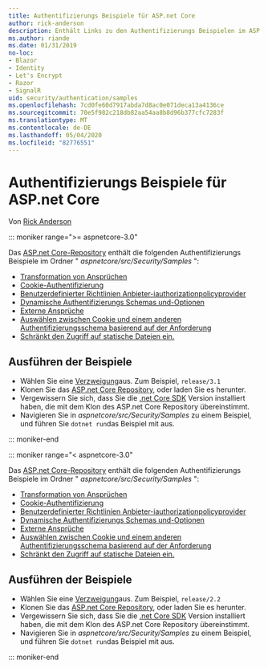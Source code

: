 ```yaml
---
title: Authentifizierungs Beispiele für ASP.net Core
author: rick-anderson
description: Enthält Links zu den Authentifizierungs Beispielen im ASP.net Core Repository.
ms.author: riande
ms.date: 01/31/2019
no-loc:
- Blazor
- Identity
- Let's Encrypt
- Razor
- SignalR
uid: security/authentication/samples
ms.openlocfilehash: 7cd0fe60d7917abda7d8ac0e071deca13a4136ce
ms.sourcegitcommit: 70e5f982c218db82aa54aa8b8d96b377cfc7283f
ms.translationtype: MT
ms.contentlocale: de-DE
ms.lasthandoff: 05/04/2020
ms.locfileid: "82776551"
---
```

# <a name="authentication-samples-for-aspnet-core"></a>Authentifizierungs Beispiele für ASP.net Core

Von [Rick Anderson](https://twitter.com/RickAndMSFT)

::: moniker range=">= aspnetcore-3.0"

Das [ASP.net Core-Repository](https://github.com/dotnet/AspNetCore) enthält die folgenden Authentifizierungs Beispiele im Ordner " *aspnetcore/src/Security/Samples* ":

* [Transformation von Ansprüchen](https://github.com/dotnet/AspNetCore/tree/release/3.1/src/Security/samples/ClaimsTransformation)
* [Cookie-Authentifizierung](https://github.com/dotnet/AspNetCore/tree/release/3.1/src/Security/samples/Cookies)
* [Benutzerdefinierter Richtlinien Anbieter-iauthorizationpolicyprovider](https://github.com/dotnet/AspNetCore/tree/release/3.1/src/Security/samples/CustomPolicyProvider)
* [Dynamische Authentifizierungs Schemas und-Optionen](https://github.com/dotnet/AspNetCore/tree/release/3.1/src/Security/samples/DynamicSchemes)
* [Externe Ansprüche](https://github.com/dotnet/AspNetCore/tree/release/3.1/src/Security/samples/Identity.ExternalClaims)
* [Auswählen zwischen Cookie und einem anderen Authentifizierungsschema basierend auf der Anforderung](https://github.com/dotnet/AspNetCore/tree/release/3.1/src/Security/samples/PathSchemeSelection)
* [Schränkt den Zugriff auf statische Dateien ein.](https://github.com/dotnet/AspNetCore/tree/release/3.1/src/Security/samples/StaticFilesAuth)

## <a name="run-the-samples"></a>Ausführen der Beispiele

* Wählen Sie eine [Verzweigung](https://github.com/dotnet/AspNetCore)aus. Zum Beispiel, `release/3.1`
* Klonen Sie das [ASP.net Core Repository](https://github.com/dotnet/AspNetCore), oder laden Sie es herunter.
* Vergewissern Sie sich, dass Sie die [.net Core SDK](https://dotnet.microsoft.com/download/dotnet-core) Version installiert haben, die mit dem Klon des ASP.net Core Repository übereinstimmt.
* Navigieren Sie in *aspnetcore/src/Security/Samples* zu einem Beispiel, und führen Sie `dotnet run`das Beispiel mit aus.

::: moniker-end

::: moniker range="< aspnetcore-3.0"

Das [ASP.net Core-Repository](https://github.com/dotnet/AspNetCore) enthält die folgenden Authentifizierungs Beispiele im Ordner " *aspnetcore/src/Security/Samples* ":

* [Transformation von Ansprüchen](https://github.com/dotnet/AspNetCore/tree/release/2.2/src/Security/samples/ClaimsTransformation)
* [Cookie-Authentifizierung](https://github.com/dotnet/AspNetCore/tree/release/2.2/src/Security/samples/Cookies)
* [Benutzerdefinierter Richtlinien Anbieter-iauthorizationpolicyprovider](https://github.com/dotnet/AspNetCore/tree/release/2.2/src/Security/samples/CustomPolicyProvider)
* [Dynamische Authentifizierungs Schemas und-Optionen](https://github.com/dotnet/AspNetCore/tree/release/2.2/src/Security/samples/DynamicSchemes)
* [Externe Ansprüche](https://github.com/dotnet/AspNetCore/tree/release/2.2/src/Security/samples/Identity.ExternalClaims)
* [Auswählen zwischen Cookie und einem anderen Authentifizierungsschema basierend auf der Anforderung](https://github.com/dotnet/AspNetCore/tree/release/2.2/src/Security/samples/PathSchemeSelection)
* [Schränkt den Zugriff auf statische Dateien ein.](https://github.com/dotnet/AspNetCore/tree/release/2.2/src/Security/samples/StaticFilesAuth)

## <a name="run-the-samples"></a>Ausführen der Beispiele

* Wählen Sie eine [Verzweigung](https://github.com/dotnet/AspNetCore)aus. Zum Beispiel, `release/2.2`
* Klonen Sie das [ASP.net Core Repository](https://github.com/dotnet/AspNetCore), oder laden Sie es herunter.
* Vergewissern Sie sich, dass Sie die [.net Core SDK](https://dotnet.microsoft.com/download/dotnet-core) Version installiert haben, die mit dem Klon des ASP.net Core Repository übereinstimmt.
* Navigieren Sie in *aspnetcore/src/Security/Samples* zu einem Beispiel, und führen Sie `dotnet run`das Beispiel mit aus.

::: moniker-end
